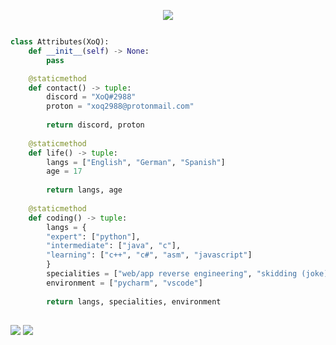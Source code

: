 <p align="center">
  <img src="https://lanyard.cnrad.dev/api/614815221399158854"/>
</p>

```python

class Attributes(XoQ):
    def __init__(self) -> None:
        pass

    @staticmethod
    def contact() -> tuple:
        discord = "XoQ#2988"
        proton = "xoq2988@protonmail.com"
    
        return discord, proton
    
    @staticmethod
    def life() -> tuple:
        langs = ["English", "German", "Spanish"]
        age = 17
        
        return langs, age
    
    @staticmethod
    def coding() -> tuple:
        langs = {
        "expert": ["python"],
        "intermediate": ["java", "c"],
        "learning": ["c++", "c#", "asm", "javascript"]
        }
        specialities = ["web/app reverse engineering", "skidding (joke)"]
        environment = ["pycharm", "vscode"]
    
        return langs, specialities, environment

```
##
<img style="text-align: center;" src="https://skillicons.dev/icons?i=c,cs,html,css,js,discord,bots">
<img style="text-align: center;" src="https://skillicons.dev/icons?i=python,java,raspberrypi,linux,github,vscode,vim">

<p align="center">
    <img alt="" src=https://github-readme-stats.vercel.app/api?username=xoq2988&show_icons=true&theme=dark&custom_title=XoQ's+Github+Stats>
</p>
